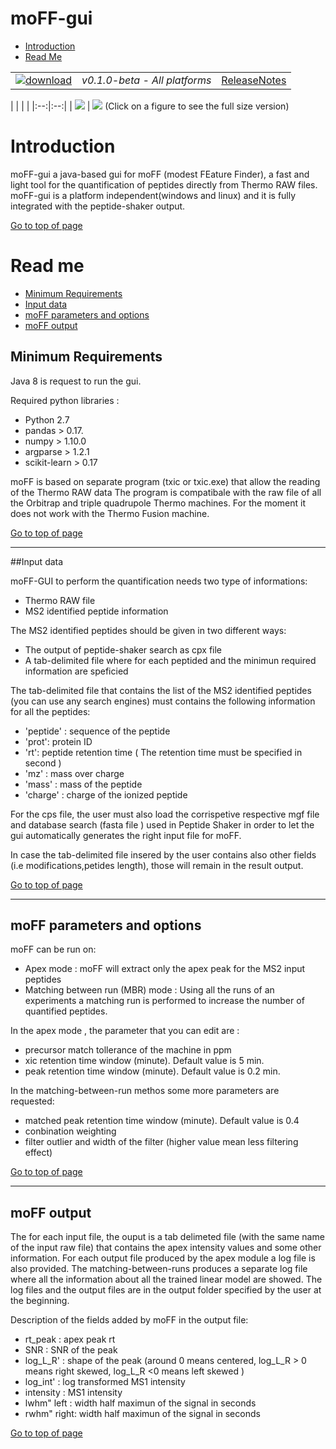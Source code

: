 # moFF-gui #

* [Introduction](#introduction)
* [Read Me](#read-me)




|   |   |   |
| :------------------------- | :---------------: | :--: |
| [![download](https://github.com/compomics/moff-gui/wiki/images/button_3.png)](https://github.com/compomics/moff-gui/releases/download/0.1.0-beta/moff-gui-0.1.0-beta.zip) | *v0.1.0-beta - All platforms* | [ReleaseNotes](https://github.com/compomics/moff-gui/releases/tag/0.1.0-beta) |


|  |  |  |
|:--:|:--:|
| [![](https://github.com/compomics/moff-gui/wiki/images/1_snap_small.png)](hhttps://github.com/compomics/moff-gui/wiki/images/1_snap.PNG) 
| [![](https://github.com/compomics/moff-gui/wiki/images/2_snap_small.png)](hhttps://github.com/compomics/moff-gui/wiki/images/2_snap.PNG) 
(Click on a figure to see the full size version)





# Introduction #
moFF-gui a java-based gui for moFF (modest FEature Finder), a fast and light tool for the quantification of peptides directly from Thermo RAW files. moFF-gui is a platform independent(windows and linux) and it is fully integrated with the peptide-shaker output.

[Go to top of page](#moff-gui)



# Read me #
  * [Minimum Requirements](#minimum-requirements)
  * [Input data](#input-data)
  * [moFF parameters and options](#moff-parameters-and-options)
  * [moFF output](#moff-output)


## Minimum Requirements ##

Java 8 is request to run the gui.

Required python libraries :
- Python 2.7
- pandas  > 0.17.
- numpy > 1.10.0
- argparse > 1.2.1 
- scikit-learn > 0.17

moFF is based on separate program (txic or txic.exe) that allow the reading of the Thermo RAW data 
The program is compatibale with the raw file of all the Orbitrap and triple quadrupole Thermo machines. 
For the moment it does not work with the Thermo Fusion machine.

[Go to top of page](#moff-gui)

--- 
##Input data

moFF-GUI to perform the quantification needs two type of informations:
 - Thermo RAW file 
 - MS2 identified peptide information

The MS2 identified peptides should be given in two different ways:
- The output of peptide-shaker search as cpx file
- A tab-delimited file where for each  peptided and the minimun required information are speficied

The tab-delimited file that contains the list of the MS2 identified peptides (you can use any search engines) must contains the following information for all the peptides:
  - 'peptide' : sequence of the peptide
  - 'prot': protein ID 
  - 'rt': peptide retention time  ( The retention time must be specified in second )
  - 'mz' : mass over charge
  - 'mass' : mass of the peptide
  - 'charge' : charge of the ionized peptide

For the cps file, the user must also load the corrispetive respective mgf file and database search (fasta file )  used in Peptide Shaker in order to let the gui automatically  generates the right input file for moFF.

In case the tab-delimited file insered by the user contains also other fields (i.e modifications,petides length), those will remain in the result output.

[Go to top of page](#moff-gui)

---
## moFF parameters and options 

moFF  can be run on:
- Apex mode : moFF will extract only the apex peak for the MS2 input peptides
- Matching between run (MBR) mode : Using all the runs of an experiments  a matching run is performed to increase the number of quantified peptides.

In the apex mode , the parameter that you can edit are :
 - precursor match tollerance of the machine in ppm
 - xic retention time window (minute). Default value is 5 min.
 - peak retention time window (minute). Default value is 0.2 min.

In the matching-between-run methos some more parameters are requested:
 - 	matched peak retention time window (minute). Default value is 0.4 
 -  conbination weighting
 - 	filter outlier and width of the filter (higher value mean less filtering effect)



[Go to top of page](#moff-gui)

---
## moFF output

The for each input file, the ouput is a tab delimeted file (with the same name of the input raw file) that contains the apex intensity values and some other information.  For each output file produced by the apex module  a log file is also provided. The matching-between-runs produces a separate log file where all the information about all the trained linear model are showed. 
The log files and the output files are in the output folder specified by the user at the beginning. 

Description of the fields added by moFF in the output file:

  - rt_peak : apex peak rt
  - SNR :  SNR of the peak 
  - log_L_R' :  shape of the peak (around 0  means  centered,  log_L_R > 0 means right skewed, log_L_R <0 means left skewed ) 
  - log_int' : log transformed MS1 intensity 
  - intensity :  MS1 intensity
  - lwhm" left : width half maximun of the signal in seconds
  - rwhm" right:  width half maximun of the signal in seconds
 



[Go to top of page](#moff-gui)
